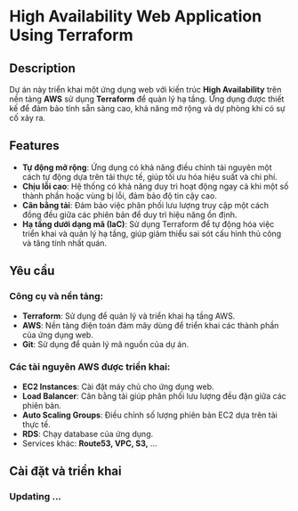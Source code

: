 # High Availability Web Application Using Terraform

## Description

Dự án này triển khai một ứng dụng web với kiến trúc **High Availability** trên nền tảng **AWS** sử dụng **Terraform** để quản lý hạ tầng. Ứng dụng được thiết kế để đảm bảo tính sẵn sàng cao, khả năng mở rộng và dự phòng khi có sự cố xảy ra. 

## Features

- **Tự động mở rộng**: Ứng dụng có khả năng điều chỉnh tài nguyên một cách tự động dựa trên tải thực tế, giúp tối ưu hóa hiệu suất và chi phí.
- **Chịu lỗi cao**: Hệ thống có khả năng duy trì hoạt động ngay cả khi một số thành phần hoặc vùng bị lỗi, đảm bảo độ tin cậy cao.
- **Cân bằng tải**: Đảm bảo việc phân phối lưu lượng truy cập một cách đồng đều giữa các phiên bản để duy trì hiệu năng ổn định.
- **Hạ tầng dưới dạng mã (IaC)**: Sử dụng Terraform để tự động hóa việc triển khai và quản lý hạ tầng, giúp giảm thiểu sai sót cấu hình thủ công và tăng tính nhất quán.

## Yêu cầu

### Công cụ và nền tảng:

- **Terraform**: Sử dụng để quản lý và triển khai hạ tầng AWS.
- **AWS**: Nền tảng điện toán đám mây dùng để triển khai các thành phần của ứng dụng web.
- **Git**: Sử dụng để quản lý mã nguồn của dự án.

### Các tài nguyên AWS được triển khai:

- **EC2 Instances**: Cài đặt máy chủ cho ứng dụng web.
- **Load Balancer**: Cân bằng tải giúp phân phối lưu lượng đều đặn giữa các phiên bản.
- **Auto Scaling Groups**: Điều chỉnh số lượng phiên bản EC2 dựa trên tải thực tế.
- **RDS**: Chạy database của ứng dụng.
- Services khác: **Route53, VPC, S3,** ...
## Cài đặt và triển khai

### Updating ...
